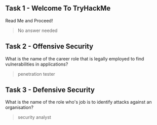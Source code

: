 ## Task 1 - Welcome To TryHackMe
Read Me and Proceed!
> No answer needed

## Task 2 - Offensive Security
What is the name of the career role that is legally employed to find vulnerabilities in applications?
> penetration tester

## Task 3 - Defensive Security
What is the name of the role who's job is to identify attacks against an organisation?
> security analyst
